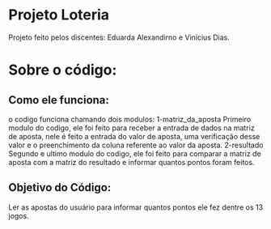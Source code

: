 # Projeto Loteria
Projeto feito pelos discentes: Eduarda Alexandirno e Vinícius Dias.

# Sobre o código: 
## Como ele funciona: 
o codigo funciona chamando dois modulos:
1-matriz_da_aposta
Primeiro modulo do codigo, ele foi feito para receber a entrada de dados na matriz de aposta, nele é feito a entrada do valor de aposta, uma verificação desse valor e o preenchimento da coluna referente ao valor da aposta.
2-resultado
Segundo e ultimo modulo do codigo, ele foi feito para comparar a matriz de aposta com a matriz do resultado e informar quantos pontos foram feitos.


## Objetivo do Código:  
Ler as apostas do usuário para informar quantos pontos ele fez dentre os 13 jogos.
